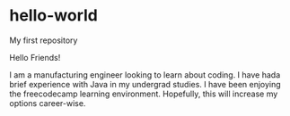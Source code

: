 # hello-world
My first repository

Hello Friends!

I am a manufacturing engineer looking to learn about coding. I have hada brief experience with Java in my undergrad studies. I have been enjoying the freecodecamp learning environment. Hopefully, this will increase my options career-wise.
